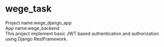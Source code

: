 # wege_task

Project name:wege_django_app<br/>App name:wege_backend<br/>
This project implement basic JWT based authentication and authorization using  Django RestFramework.
